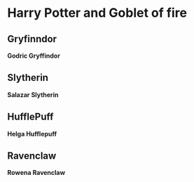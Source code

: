 # Harry Potter and Goblet of fire

## Gryfinndor

**Godric Gryffindor**

## Slytherin

**Salazar Slytherin**

## HufflePuff

**Helga Hufflepuff**

## Ravenclaw

**Rowena Ravenclaw**
